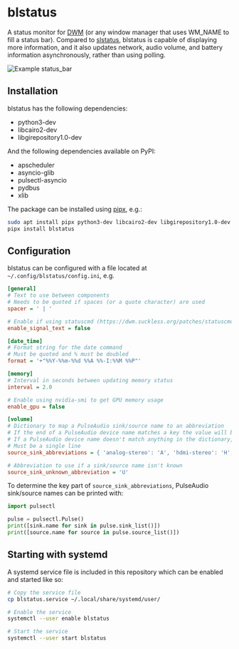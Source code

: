 # blstatus

A status monitor for [DWM](https://dwm.suckless.org/) (or any window manager that uses WM_NAME to fill a status bar).
Compared to [slstatus](https://tools.suckless.org/slstatus/), blstatus is capable of displaying more information, and it also updates network, audio volume, and battery information asynchronously, rather than using polling.

![Example status_bar](https://github.com/brenton-leighton/blstatus/assets/12228142/0365ec84-96be-4532-a193-5c8ddba88a34)

## Installation

blstatus has the following dependencies:

- python3-dev
- libcairo2-dev
- libgirepository1.0-dev

And the following dependencies available on PyPI:

- apscheduler
- asyncio-glib
- pulsectl-asyncio
- pydbus
- xlib

The package can be installed using [pipx](https://pipx.pypa.io/stable/installation/), e.g.:

```bash
sudo apt install pipx python3-dev libcairo2-dev libgirepository1.0-dev
pipx install blstatus
```

## Configuration

blstatus can be configured with a file located at `~/.config/blstatus/config.ini`, e.g.

```ini
[general]
# Text to use between components
# Needs to be quoted if spaces (or a quote character) are used
spacer = ' | '

# Enable if using statuscmd (https://dwm.suckless.org/patches/statuscmd/)
enable_signal_text = false

[date_time]
# Format string for the date command
# Must be quoted and % must be doubled
format = '+"%%Y-%%m-%%d %%A %%-I:%%M %%P"'

[memory]
# Interval in seconds between updating memory status
interval = 2.0

# Enable using nvidia-smi to get GPU memory usage
enable_gpu = false

[volume]
# Dictionary to map a PulseAudio sink/source name to an abbreviation
# If the end of a PulseAudio device name matches a key the value will be used
# If a PulseAudio device name doesn't match anything in the dictionary, source_sink_unknown_abbreviation is used
# Must be a single line
source_sink_abbreviations = { 'analog-stereo': 'A', 'hdmi-stereo': 'H', 'a2dp_sink': 'B', 'handsfree_head_unit': 'B' }

# Abbreviation to use if a sink/source name isn't known
source_sink_unknown_abbreviation = 'U'
```

To determine the key part of `source_sink_abbreviations`, PulseAudio sink/source names can be printed with:

```python
import pulsectl

pulse = pulsectl.Pulse()
print([sink.name for sink in pulse.sink_list()])
print([source.name for source in pulse.source_list()])
```

## Starting with systemd

A systemd service file is included in this repository which can be enabled and started like so:

```bash
# Copy the service file
cp blstatus.service ~/.local/share/systemd/user/

# Enable the service
systemctl --user enable blstatus

# Start the service
systemctl --user start blstatus
```
